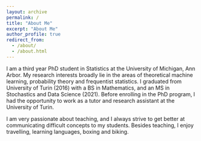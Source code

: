 ```yaml
---
layout: archive
permalink: /
title: "About Me"
excerpt: "About Me"
author_profile: true
redirect_from: 
  - /about/
  - /about.html
---
```


I am a third year PhD student in Statistics at the University of Michigan, Ann Arbor. My research interests broadly lie in the areas of theoretical machine learning, probability theory and frequentist statistics. I graduated from University of Turin (2016) with a BS in Mathematics, and an MS in Stochastics and Data Science (2021). Before enrolling in the PhD program, I had the opportunity to work as a tutor and research assistant at the University of Turin. 

I am very passionate about teaching, and I always strive to get better at communicating difficult concepts to my students. Besides teaching, I enjoy travelling, learning languages, boxing and biking.

